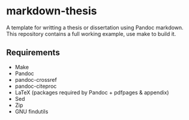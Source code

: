 # markdown-thesis
A template for writting a thesis or dissertation using Pandoc markdown.
This repository contains a full working example, use make to build it.

## Requirements
- Make
- Pandoc
- pandoc-crossref
- pandoc-citeproc
- LaTeX (packages required by Pandoc + pdfpages & appendix)
- Sed
- Zip
- GNU findutils
